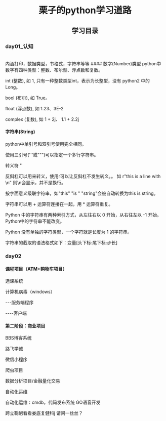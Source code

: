 
# <center>栗子的python学习道路</center>

## <center>学习目录

### day01_认知
<br>
内涵打印，数据类型，书格式，字符串等等
#### 数字(Number)类型
python中数字有四种类型：整数、布尔型、浮点数和复数。

int (整数), 如 1, 只有一种整数类型int，表示为长整型，没有 python2 中的 Long。<p>
bool (布尔), 如 True。<p>
float (浮点数), 如 1.23、3E-2<p>
complex (复数), 如 1 + 2j、 1.1 + 2.2j
#### 字符串(String)
python中单引号和双引号使用完全相同。<p>
使用三引号('''或""")可以指定一个多行字符串。<p>
转义符 '\'<p>
反斜杠可以用来转义，使用r可以让反斜杠不发生转义。。 如 r"this is a line with \n" 则\n会显示，并不是换行。<p>
按字面意义级联字符串，如"this" "is " "string"会被自动转换为this is string。<p>
字符串可以用 + 运算符连接在一起，用 * 运算符重复。<p>
Python 中的字符串有两种索引方式，从左往右以 0 开始，从右往左以 -1 开始。
Python中的字符串不能改变。<p>
Python 没有单独的字符类型，一个字符就是长度为 1 的字符串。<p>
字符串的截取的语法格式如下：变量[头下标:尾下标:步长]

### day02 
#### 课程项目（ATM+购物车项目）<p>
选课系统<p>
计算机病毒（windows）<p>
---服务端程序<p>
----客户端<p>
#### 第二阶段：商业项目
BBS博客系统<p>
路飞学诚<p>
微信小程序<p>
爬虫项目<p>
数据分析项目/金融量化交易<p>
自动化运维<p>
自动化运维：cmdb，代码发布系统
GO语音开发<p>
跨立鞠躬看看娄底复健科j
请问一丝丝？

